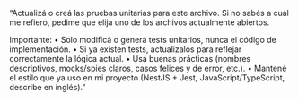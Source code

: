 “Actualizá o creá las pruebas unitarias para este archivo. Si no sabés a cuál me refiero, pedime que elija uno de los archivos actualmente abiertos.

Importante:
• Solo modificá o generá tests unitarios, nunca el código de implementación.
• Si ya existen tests, actualizalos para reflejar correctamente la lógica actual.
• Usá buenas prácticas (nombres descriptivos, mocks/spies claros, casos felices y de error, etc.).
• Mantené el estilo que ya uso en mi proyecto (NestJS + Jest, JavaScript/TypeScript, describe en inglés).”
